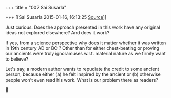 +++
title = "002 Sai Susarla"

+++
[[Sai Susarla	2015-01-16, 16:13:25 [Source](https://groups.google.com/g/samskrita/c/DcD5p_5kcGo)]]



Just curious. Does the approach presented in this work have any original ideas not explored elsewhere? And does it work?  

If yes, from a science perspective why does it matter whether it was written in 19th century AD or BC ? Other than for either chest-beating or proving our ancients were truly ignoramuses w.r.t. material nature as we firmly want to believe?  
  

Let's say, a modern author wants to repudiate the credit to some ancient person, because either (a) he felt inspired by the ancient or (b) otherwise people won't even read his work. What is our problem there as readers?  



